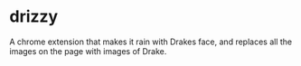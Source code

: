 # drizzy
A chrome extension that makes it rain with Drakes face, and replaces all the images on the page with images of Drake.
